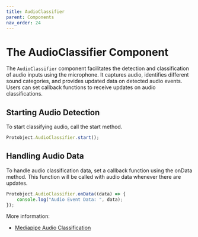 ```yaml
---
title: AudioClassifier 
parent: Components
nav_order: 24
---
```


# The AudioClassifier Component

The `AudioClassifier` component facilitates the detection and classification of audio inputs using the microphone. It captures audio, identifies different sound categories, and provides updated data on detected audio events. Users can set callback functions to receive updates on audio classifications.


## Starting Audio Detection
To start classifying audio, call the start method.

```javascript
Protobject.AudioClassifier.start();

```

## Handling Audio Data
To handle audio classification data, set a callback function using the onData method. This function will be called with audio data whenever there are updates.

```javascript
Protobject.AudioClassifier.onData((data) => {
    console.log("Audio Event Data: ", data); 
});

```

More information:

- [Mediapipe Audio Classification](https://ai.google.dev/edge/mediapipe/solutions/audio/audio_classifier/web_js)
